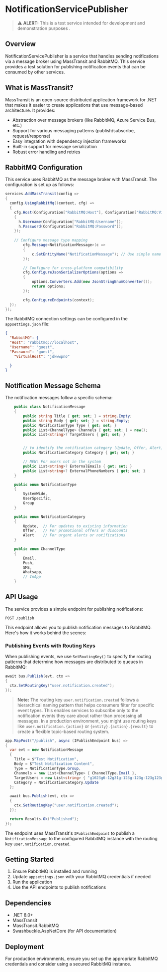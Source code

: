 # NotificationServicePublisher

> ⚠️ **ALERT:** This is a test service intended for development and demonstration purposes .

## Overview

NotificationServicePublisher is a service that handles sending notifications via a message broker using MassTransit and RabbitMQ. This service provides a test solution for publishing notification events that can be consumed by other services.

## What is MassTransit?

MassTransit is an open-source distributed application framework for .NET that makes it easier to create applications that use message-based architecture. It provides:

- Abstraction over message brokers (like RabbitMQ, Azure Service Bus, etc.)
- Support for various messaging patterns (publish/subscribe, request/response)
- Easy integration with dependency injection frameworks
- Built-in support for message serialization
- Robust error handling and retries

## RabbitMQ Configuration

This service uses RabbitMQ as the message broker with MassTransit. The configuration is set up as follows:

```csharp
services.AddMassTransit(config =>
{
  config.UsingRabbitMq((context, cfg) =>
  {
    cfg.Host(Configuration["RabbitMQ:Host"], Configuration["RabbitMQ:VirtualHost"], h =>
    {
      h.Username(Configuration["RabbitMQ:Username"]);
      h.Password(Configuration["RabbitMQ:Password"]);
    });
    
    // Configure message type mapping
        cfg.Message<NotificationMessage>(c =>
        {
            c.SetEntityName("NotificationMessage"); // Use simple name
        });

        // Configure for cross-platform compatibility
        cfg.ConfigureJsonSerializerOptions(options =>
        {
            options.Converters.Add(new JsonStringEnumConverter());
            return options;
        });

        cfg.ConfigureEndpoints(context);
  });
});
```

The RabbitMQ connection settings can be configured in the `appsettings.json` file:

```json
{
  "RabbitMQ": {
  "Host": "rabbitmq://localhost",
  "Username": "guest",
  "Password": "guest",
    "VirtualHost": "jdkwwpno"

  }
}
```

## Notification Message Schema

The notification messages follow a specific schema:

```csharp
    public class NotificationMessage
    {
        public string Title { get; set; } = string.Empty;
        public string Body { get; set; } = string.Empty;
        public NotificationType Type { get; set; }
        public List<ChannelType> Channels { get; set; } = new();
        public List<string>? TargetUsers { get; set; }


        // to identify the notification category (Update, Offer, Alert)
        public NotificationCategory Category { get; set; }

        // NEW: For users not in the system
        public List<string>? ExternalEmails { get; set; }
        public List<string>? ExternalPhoneNumbers { get; set; }
    }

    public enum NotificationType
    {
        SystemWide,
        UserSpecific,
        Group
    }

    public enum NotificationCategory
    {
        Update,  // For updates to existing information
        Offer,   // For promotional offers or discounts
        Alert    // For urgent alerts or notifications
    }

    public enum ChannelType
    {
        Email,
        Push,
        SMS,
        Whatsapp,
        // InApp
    }
```
## API Usage

The service provides a simple endpoint for publishing notifications:

```http
POST /publish
```

This endpoint allows you to publish notification messages to RabbitMQ. Here's how it works behind the scenes:

### Publishing Events with Routing Keys

When publishing events, we use `SetRoutingKey()` to specify the routing patterns that determine how messages are distributed to queues in RabbitMQ:

```csharp
await bus.Publish(evt, ctx =>
{
  ctx.SetRoutingKey("user.notification.created");
});
```

> **Note:** The routing key `user.notification.created` follows a hierarchical naming pattern that helps consumers filter for specific event types. This enables services to subscribe only to the notification events they care about rather than processing all messages. In a production environment, you might use routing keys like `user.notification.{action}` or `{entity}.{action}.{result}` to create a flexible topic-based routing system.

```csharp
app.MapPost("/publish", async (IPublishEndpoint bus) =>
{
  var evt = new NotificationMessage
  {
    Title = $"Test Notification",
    Body = $"Test Notification Content",
    Type = NotificationType.Group,
    Channels = new List<ChannelType> { ChannelType.Email },
    TargetUsers = new List<string> { "g1623g6-12g31g-123g-123g-123g123g", "g1623g6-12g31g-123g-123g-123g123g" },
    Category = NotificationCategory.Update
  };

  await bus.Publish(evt, ctx =>
  {
    ctx.SetRoutingKey("user.notification.created");
  });

  return Results.Ok("Published");
});
```

The endpoint uses MassTransit's `IPublishEndpoint` to publish a `NotificationMessage` to the configured RabbitMQ instance with the routing key `user.notification.created`.

## Getting Started

1. Ensure RabbitMQ is installed and running
2. Update `appsettings.json` with your RabbitMQ credentials if needed
3. Run the application
4. Use the API endpoints to publish notifications

## Dependencies

- .NET 8.0+
- MassTransit
- MassTransit.RabbitMQ
- Swashbuckle.AspNetCore (for API documentation)

## Deployment

For production environments, ensure you set up the appropriate RabbitMQ credentials and consider using a secured RabbitMQ instance.
